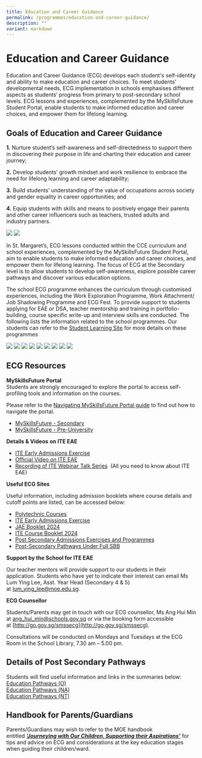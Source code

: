 ```yaml
---
title: Education and Career Guidance
permalink: /programmes/education-and-career-guidance/
description: ""
variant: markdown
---
```

Education and Career Guidance
=============================

Education and Career Guidance (ECG) develops each student's self-identity and ability to make education and career choices. To meet students’ developmental needs, ECG implementation in schools emphasises different aspects as students’ progress from primary to post-secondary school levels. ECG lessons and experiences, complemented by the MySkillsFuture Student Portal, enable students to make informed education and career choices, and empower them for lifelong learning.

Goals of Education and Career Guidance
--------------------------------------

**1.**&nbsp;Nurture student’s self-awareness and self-directedness to support them in discovering their purpose in life and charting their education and career journey;  
  
**2.**&nbsp;Develop students’ growth mindset and work resilience to embrace the need for lifelong learning and career adaptability;  
  
**3.**&nbsp;Build students’ understanding of the value of occupations across society and gender equality in career opportunities; and  
  
**4.**&nbsp;Equip students with skills and means to positively engage their parents and other career influencers such as teachers, trusted adults and&nbsp; &nbsp; &nbsp; &nbsp;  
industry partners.


![](/images/picture%201%20-%20nurse%20day%202019%20(4).JPG)
![](/images/picture%202%20-%20experience%20shatec%20(1).jpg)

In St. Margaret’s, ECG lessons conducted within the CCE curriculum and school experiences, complemented by the MySkillsFuture Student Portal, aim to enable students to make informed education and career choices, and empower them for lifelong learning. The focus of ECG at the Secondary level is to allow students to develop self-awareness, explore possible career pathways and discover various education options.&nbsp;

  

The school ECG programme enhances the curriculum through customised experiences, including the Work Exploration Programme, Work Attachment/ Job Shadowing Programme and ECG Fest. To provide support to students applying for EAE or DSA, teacher mentorship and training in portfolio-building, course specific write-up and interview skills are conducted. The following lists the information related to the school programmes. Our students can refer to the&nbsp;[Student Learning Site](https://sites.google.com/moe.edu.sg/smssstudentsportal/ecg)&nbsp;for more details on these programmes

![](/images/picture%203%20-%20ecgc%20sharing%20(3).jpg)
![](/images/picture%204%20-%20wajs%20(3).jpg)
![](/images/picture%206%20-%20wep%20(3).jpg)
![](/images/picture%207%20-%20pgd%20(1).jpg)
![](/images/picture%208%20-%20shatec%202%20(2).jpeg)
![](/images/picture%209%20-%20lj%20to%20barclays%201%20(1).jpg)
![](/images/picture%2010%20-%20lj%20to%20barclays%202%20(2).jpg)
![](/images/picture%2011%20-%20interview%20training%201%20(1).jpg)
![](/images/picture%2012%20-%20interview%20training%202%20(1).jpg)



ECG Resources&nbsp;
--------------

**MySkillsFuture Portal**  
Students are strongly encouraged to explore the portal to access self-profiling tools and information on the courses.  

Please refer to the [Navigating MySkillsFuture Portal guide](/files/Navigating%20MySkillsFuture%20Portal.pdf) to find out how to navigate the portal.

*   [MySkillsFuture - Secondary](https://www.myskillsfuture.gov.sg/content/student/en/secondary.html)
*   [MySkillsFuture - Pre-University](https://www.myskillsfuture.gov.sg/content/student/en/preu.html)

**Details&nbsp;&amp; Videos**&nbsp;**on ITE EAE**  

*   [ITE Early Admissions Exercise](https://www.ite.edu.sg/admissions/full-time-courses/nitec/early-admissions-exercise)
*   [Official Video on ITE EAE](https://www.ite.edu.sg/admissions/full-time-courses/nitec/early-admissions-exercise)&nbsp;
*   [Recording of ITE Webinar Talk Series](https://drive.google.com/open?id=1VssJD6ZnUrRTMjIyZjyL6id7le0gAPTz)&nbsp;&nbsp;(All you need to know about ITE EAE)

**Useful ECG Sites**  

Useful information, including admission booklets where course details and cutoff points are listed, can be accessed below:  

*   [Polytechnic Courses](https://www.moe.gov.sg/coursefinder)
*   [ITE Early Admissions Exercise](https://www.ite.edu.sg/admissions/full-time-courses/nitec-and-3-year-higher-nitec/early-admissions-exercise)&nbsp;
*   [JAE Booklet 2024](www.moe.gov.sg/jae)
*  [ITE Course Booklet 2024](https://www.ite.edu.sg/docs/default-source/admissions-docs/full-time/publications/admission-booklet/gce-n-admission-booklet-2024.pdf)
*   [Post Secondary Admissions Exercises and Programmes](https://www.moe.gov.sg/post-secondary/admissions)
*  [Post-Secondary Pathways Under Full SBB](https://www.moe.gov.sg/microsites/psle-fsbb/full-subject-based-banding/secondary-school-experience.html)

**Support by the School for ITE EAE**  

Our teacher mentors will provide support to our students in their application. Students who have yet to indicate their interest can email&nbsp;Ms Lum Ying Lee, Asst. Year Head (Secondary 4 &amp; 5) at&nbsp;[lum\_ying\_lee@moe.edu.sg](mailto:lum_ying_lee@moe.edu.sg).

**ECG Counsellor**  

Students/Parents may get in touch with our ECG counsellor, Ms Ang Hui Min at&nbsp;[ang\_hui\_min@schools.gov.sg](mailto:ang_hui_min@schools.gov.sg)&nbsp;or via the booking form accessible at&nbsp;[http://go.gov.sg/smssecg](http://go.gov.sg/smssecg).&nbsp;

  

Consultations will be conducted on Mondays and Tuesdays at the ECG Room in the School Library, 7.30 am – 5.00 pm.

Details of Post Secondary Pathways
----------------------------------

Students will find useful information and links in the summaries below:  
[Education Pathways (O)]()<br>
[Education Pathways (NA)]()<br>
[Education Pathways (NT)]()

Handbook for Parents/Guardians
------------------------------

Parents/Guardians may wish to refer to the MOE handbook entitled&nbsp;**_['Journeying with Our Children, Supporting their Aspirations'](https://www.moe.gov.sg/-/media/files/programmes/ecg/ecg-tips-for-parents.ashx?la=en&amp;hash=83A2BEF8FAA9394B79F1E4F8ED145A562BB240F8)_**&nbsp;for tips and advice on ECG and considerations at the key education stages when guiding their children/ward.